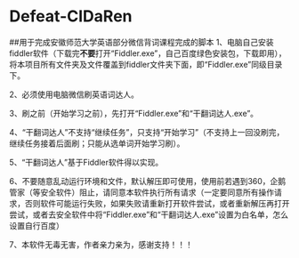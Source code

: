 # Defeat-CIDaRen
##用于完成安徽师范大学英语部分微信背词课程完成的脚本
1、电脑自己安装fiddler软件（下载完**不要**打开“Fiddler.exe”，自己百度绿色安装包，下载即用），将本项目所有文件夹及文件覆盖到fiddler文件夹下面，即“Fiddler.exe”同级目录下。  

2、必须使用电脑微信刷英语词达人。  

3、刷之前（开始学习之前），先打开“Fiddler.exe”和“干翻词达人.exe”。  

4、“干翻词达人”不支持“继续任务”，只支持“开始学习”（不支持上一回没刷完，继续任务接着后面刷；只能从选单词开始学习刷）。  

5、“干翻词达人”基于Fiddler软件得以实现。  

6、不要随意乱动运行环境和文件，默认解压即可使用，使用前若遇到360，企鹅管家（等安全软件）阻止，请同意本软件执行所有请求（一定要同意所有操作请求，否则软件可能运行失败，如果失败请重新打开软件尝试，或者重新解压再打开尝试，或者去安全软件中将“Fiddler.exe”和“干翻词达人.exe”设置为白名单，怎么设置自行百度）  

7、本软件无毒无害，作者亲力亲为，感谢支持！！！
